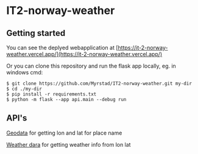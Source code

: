 # IT2-norway-weather

## Getting started

You can see the deplyed webapplication at [https://it-2-norway-weather.vercel.app/](https://it-2-norway-weather.vercel.app/)

Or you can clone this repository and run the flask app locally, eg. in windows cmd:

```
$ git clone https://github.com/Myrstad/IT2-norway-weather.git my-dir
$ cd ./my-dir
$ pip install -r requirements.txt
$ python -m flask --app api.main --debug run
```

## API's

[Geodata](https://ws.geonorge.no/stedsnavn/v1/) for getting lon and lat for place name

[Weather dara](https://api.met.no/weatherapi/locationforecast/2.0/documentation) for getting weather info from lon lat